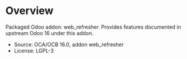 # Overview

Packaged Odoo addon: web_refresher. Provides features documented in upstream Odoo 16 under this addon.

- Source: OCA/OCB 16.0, addon web_refresher
- License: LGPL-3
